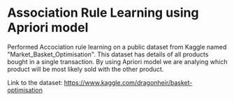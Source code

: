 # Association Rule Learning using Apriori model

Performed Accociation rule learning on a public dataset from Kaggle named "Market_Basket_Optimisation".
This dataset has details of all products bought in a single transaction.
By using Apriori model we are analying which product will be most likely sold with the other product.

Link to the dataset: https://www.kaggle.com/dragonheir/basket-optimisation
